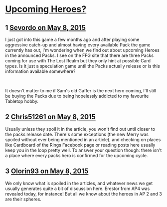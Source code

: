 # [Upcoming Heroes?](https://community.fantasyflightgames.com/topic/175609-upcoming-heroes/)

## 1 [Sevordo on May 8, 2015](https://community.fantasyflightgames.com/topic/175609-upcoming-heroes/?do=findComment&comment=1611376)

I just got into this game a few months ago and after playing some aggressive catch-up and almost having every available Pack the game currently has out, I'm wondering when we find out about upcoming Heroes in the announced Packs. I see on the FFG site that there are three Packs coming for use with The Lost Realm but they only hint at possible Card types. Is it just a speculation game until the Packs actually release or is this information available somewhere?

 

It doesn't matter to me if Sam's old Gaffer is the next hero coming, I'll still be buying the Packs due to being hopelessly addicted to my favourite Tabletop hobby.

## 2 [Chris51261 on May 8, 2015](https://community.fantasyflightgames.com/topic/175609-upcoming-heroes/?do=findComment&comment=1612111)

Usually unless they spoil it in the article, you won't find out until closer to the packs release date. There's some exceptions (the new Merry was spoiled without ever being mentioned in an article), and checking on places like Cardboard of the Rings Facebook page or reading posts here usually keep you in the loop pretty well. To answer your question though: there isn't a place where every packs hero is confirmed for the upcoming cycle.

## 3 [Olorin93 on May 8, 2015](https://community.fantasyflightgames.com/topic/175609-upcoming-heroes/?do=findComment&comment=1612164)

We only know what is spoiled in the articles, and whatever news we get usually generates quite a bit of discussion here. Erestor from AP4 was revealed today, for instance! But all we know about the heroes in AP 2 and 3 are their spheres.

